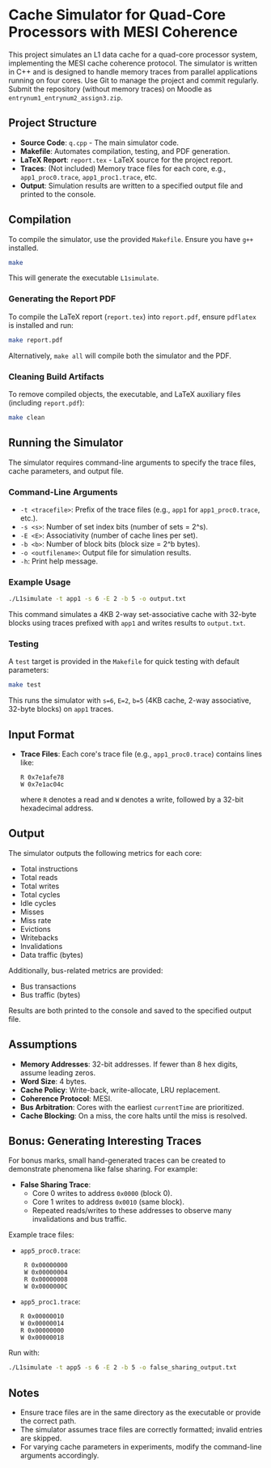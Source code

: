 # Cache Simulator for Quad-Core Processors with MESI Coherence

This project simulates an L1 data cache for a quad-core processor system, implementing the MESI cache coherence protocol. The simulator is written in C++ and is designed to handle memory traces from parallel applications running on four cores. Use Git to manage the project and commit regularly. Submit the repository (without memory traces) on Moodle as `entrynum1_entrynum2_assign3.zip`.

## Project Structure

- **Source Code**: `q.cpp` - The main simulator code.
- **Makefile**: Automates compilation, testing, and PDF generation.
- **LaTeX Report**: `report.tex` - LaTeX source for the project report.
- **Traces**: (Not included) Memory trace files for each core, e.g., `app1_proc0.trace`, `app1_proc1.trace`, etc.
- **Output**: Simulation results are written to a specified output file and printed to the console.

## Compilation

To compile the simulator, use the provided `Makefile`. Ensure you have `g++` installed.

```bash
make
```

This will generate the executable `L1simulate`.

### Generating the Report PDF

To compile the LaTeX report (`report.tex`) into `report.pdf`, ensure `pdflatex` is installed and run:

```bash
make report.pdf
```

Alternatively, `make all` will compile both the simulator and the PDF.

### Cleaning Build Artifacts

To remove compiled objects, the executable, and LaTeX auxiliary files (including `report.pdf`):

```bash
make clean
```

## Running the Simulator

The simulator requires command-line arguments to specify the trace files, cache parameters, and output file.

### Command-Line Arguments

- `-t <tracefile>`: Prefix of the trace files (e.g., `app1` for `app1_proc0.trace`, etc.).
- `-s <s>`: Number of set index bits (number of sets = 2^s).
- `-E <E>`: Associativity (number of cache lines per set).
- `-b <b>`: Number of block bits (block size = 2^b bytes).
- `-o <outfilename>`: Output file for simulation results.
- `-h`: Print help message.

### Example Usage

```bash
./L1simulate -t app1 -s 6 -E 2 -b 5 -o output.txt
```

This command simulates a 4KB 2-way set-associative cache with 32-byte blocks using traces prefixed with `app1` and writes results to `output.txt`.

### Testing

A `test` target is provided in the `Makefile` for quick testing with default parameters:

```bash
make test
```

This runs the simulator with `s=6`, `E=2`, `b=5` (4KB cache, 2-way associative, 32-byte blocks) on `app1` traces.

## Input Format

- **Trace Files**: Each core's trace file (e.g., `app1_proc0.trace`) contains lines like:

  ```
  R 0x7e1afe78
  W 0x7e1ac04c
  ```

  where `R` denotes a read and `W` denotes a write, followed by a 32-bit hexadecimal address.

## Output

The simulator outputs the following metrics for each core:

- Total instructions
- Total reads
- Total writes
- Total cycles
- Idle cycles
- Misses
- Miss rate
- Evictions
- Writebacks
- Invalidations
- Data traffic (bytes)

Additionally, bus-related metrics are provided:

- Bus transactions
- Bus traffic (bytes)

Results are both printed to the console and saved to the specified output file.

## Assumptions

- **Memory Addresses**: 32-bit addresses. If fewer than 8 hex digits, assume leading zeros.
- **Word Size**: 4 bytes.
- **Cache Policy**: Write-back, write-allocate, LRU replacement.
- **Coherence Protocol**: MESI.
- **Bus Arbitration**: Cores with the earliest `currentTime` are prioritized.
- **Cache Blocking**: On a miss, the core halts until the miss is resolved.

## Bonus: Generating Interesting Traces

For bonus marks, small hand-generated traces can be created to demonstrate phenomena like false sharing. For example:

- **False Sharing Trace**:
  - Core 0 writes to address `0x0000` (block 0).
  - Core 1 writes to address `0x0010` (same block).
  - Repeated reads/writes to these addresses to observe many invalidations and bus traffic.

Example trace files:

- `app5_proc0.trace`:

  ```
   R 0x00000000  
   W 0x00000004  
   R 0x00000008  
   W 0x0000000C  
  ```

- `app5_proc1.trace`:

  ```
  R 0x00000010
  W 0x00000014
  R 0x00000000  
  W 0x00000018
  ```

Run with:

```bash
./L1simulate -t app5 -s 6 -E 2 -b 5 -o false_sharing_output.txt
```

## Notes

- Ensure trace files are in the same directory as the executable or provide the correct path.
- The simulator assumes trace files are correctly formatted; invalid entries are skipped.
- For varying cache parameters in experiments, modify the command-line arguments accordingly.
